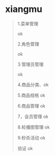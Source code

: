 # xiangmu

> 1.菜单管理
>
> ok
>
> 2.角色管理
>
> ok
>
> 3.管理员管理
>
> ok
>
> 4.商品分类、ok
>
> 5.商品规格 ok
>
> 6.商品管理 ok
>
> 7，会员管理 ok
>
> 8.轮播图管理  ok
>
> 9.秒杀活动  ok
>
> 验证 ok

